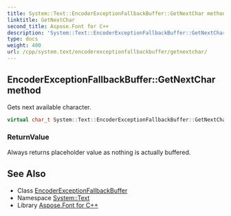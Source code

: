 ```yaml
---
title: System::Text::EncoderExceptionFallbackBuffer::GetNextChar method
linktitle: GetNextChar
second_title: Aspose.Font for C++
description: 'System::Text::EncoderExceptionFallbackBuffer::GetNextChar method. Gets next available character in C++.'
type: docs
weight: 400
url: /cpp/system.text/encoderexceptionfallbackbuffer/getnextchar/
---
```

## EncoderExceptionFallbackBuffer::GetNextChar method


Gets next available character.

```cpp
virtual char_t System::Text::EncoderExceptionFallbackBuffer::GetNextChar() override
```


### ReturnValue

Always returns placeholder value as nothing is actually buffered.

## See Also

* Class [EncoderExceptionFallbackBuffer](../)
* Namespace [System::Text](../../)
* Library [Aspose.Font for C++](../../../)
